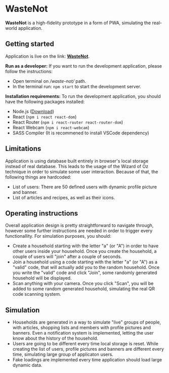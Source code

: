 # WasteNot
**WasteNot** is a high-fidelity prototype in a form of PWA, simulating the real-world application.

## Getting started
Application is live on the link: **[WasteNot](https://drb0r1s.github.io/waste-not/)**.

**Run as a developer:** If you want to run the development application, please follow the instructions:
- Open terminal on */waste-not/* path.
- In the terminal run: `npm start` to start the development server.

**Installation requirements:** To run the development application, you should have the following packages installed:
- Node.js ([Download](https://nodejs.org/en/download))
- React (`npm i react react-dom`)
- React Router (`npm i react-router react-router-dom`)
- React Webcam (`npm i react-webcam`)
- SASS Compiler (It is recommened to install VSCode dependency)

## Limitations
Application is using database built entirely in browser's local storage instead of real database. This leads to the usage of the Wizard of Oz technique in order to simulate some user interaction. Because of that, the following things are hardcoded:
- List of users: There are 50 defined users with dynamic profile picture and banner.
- List of articles and recipes, as well as their icons.

## Operating instructions
Overall application design is pretty straightforward to navigate through, however some further instructions are needed in order to trigger every functionallity. For simulation purposes, you should:
- Create a household starting with the letter "a" (or "A") in order to have other users inside your household. Once you create the household, a couple of users will "join" after a couple of seconds.
- Join a household using a code starting with the letter "a" (or "A") as a "valid" code, that will actually add you to the random household. Once you write the "valid" code and click "Join", some randomly generated household will be displayed.
- Scan anything with your camera. Once you click "Scan", you will be added to some random generated household, simulating the real QR code scanning system.
## Simulation
- Households are generated in a way to simulate "live" groups of people, with articles, shopping lists and members with profile pictures and banners. Even a notification system is implemented, letting the user know about the history of the household.
- Users are going to be different every time local storage is reset. While creating the list of users, profile pictures and banners are different every time, simulating large group of applicaton users.
- Fake loadings are implemented every time application should load large dynamic data.